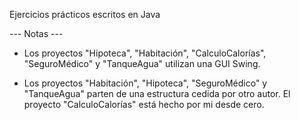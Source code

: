 Ejercicios prácticos escritos en Java


--- Notas ---


- Los proyectos "Hipoteca", "Habitación", "CalculoCalorías", "SeguroMédico" y "TanqueAgua" utilizan una GUI Swing.

- Los proyectos "Habitación", "Hipoteca", "SeguroMédico" y "TanqueAgua" parten de una estructura cedida por otro autor. El proyecto "CalculoCalorías" está hecho por mi desde cero.

